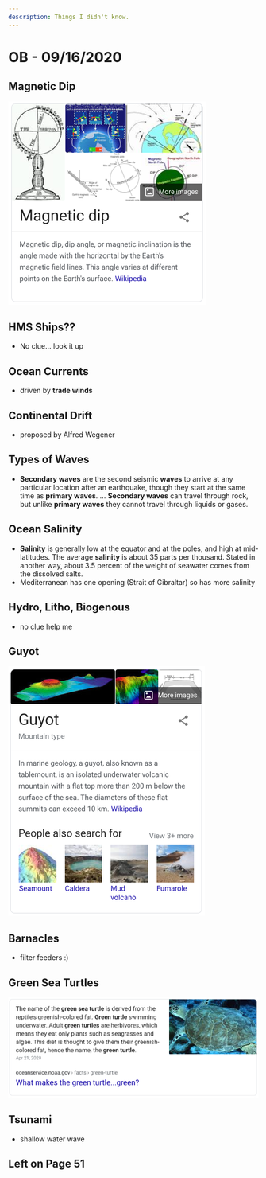 ```yaml
---
description: Things I didn't know.
---
```


# OB - 09/16/2020

## Magnetic Dip

![](../.gitbook/assets/image%20%281%29.png)

## HMS Ships??

* No clue... look it up

## Ocean Currents

* driven by **trade winds**

## Continental Drift

* proposed by Alfred Wegener

## Types of Waves

* **Secondary waves** are the second seismic **waves** to arrive at any particular location after an earthquake, though they start at the same time as **primary waves**. ... **Secondary waves** can travel through rock, but unlike **primary waves** they cannot travel through liquids or gases.

## Ocean Salinity

* **Salinity** is generally low at the equator and at the poles, and high at mid-latitudes. The average **salinity** is about 35 parts per thousand. Stated in another way, about 3.5 percent of the weight of seawater comes from the dissolved salts.
* Mediterranean has one opening \(Strait of Gibraltar\) so has more salinity

## Hydro, Litho, Biogenous

* no clue help me

## Guyot

![](../.gitbook/assets/image%20%282%29.png)

## Barnacles

* filter feeders :\)

## Green Sea Turtles

![](../.gitbook/assets/image%20%283%29.png)

## Tsunami

* shallow water wave

## Left on Page 51

